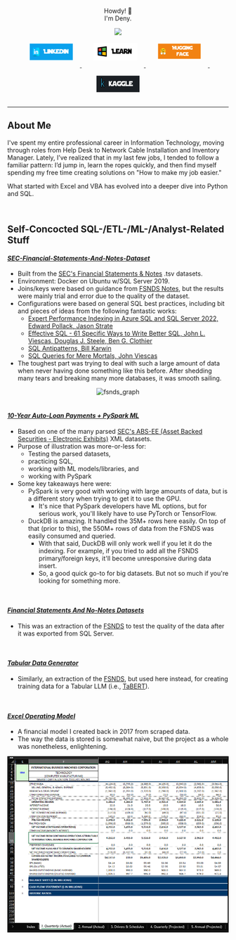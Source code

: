 
<div id="header" align="center" class="markdown prose w-full break-words dark:prose-invert dark"><p>Howdy! 👋<br> I'm Deny. <br></p>
  <img src="https://media.giphy.com/media/M9gbBd9nbDrOTu1Mqx/giphy.gif" width="100"/>
<div id="badges">
  <a href="https://www.linkedin.com/in/deny-tran-dfw/">
    <img src="https://github.com/TranDenyDFW/TranDenyDFW/blob/main/assets/li.png" alt="LinkedInBadge"  style="border: 15px solid transparent; width: 100px; height: 40px;" /> 
  </a>&nbsp;&nbsp;
  <a href="https://learn.microsoft.com/en-us/users/denytrandfw/">
    <img src="https://github.com/TranDenyDFW/TranDenyDFW/blob/main/assets/ms.png" alt="MicrosoftLearningBadge"  style="border: 15px solid transparent; width: 100px; height: 40px;" /> 
  </a>&nbsp;&nbsp;
  <a href="https://huggingface.co/DenyTranDFW">
    <img src="https://github.com/TranDenyDFW/TranDenyDFW/blob/main/assets/hf.png" alt="HuggingFaceBadge"  style="border: 15px solid transparent; width: 100px; height: 40px;" /> 
  </a>&nbsp;&nbsp;
  <a href="https://www.kaggle.com/denytran">
    <img src="https://github.com/TranDenyDFW/TranDenyDFW/blob/main/assets/kg.png" alt="KaggleBadge"  style="border: 15px solid transparent; width: 100px; height: 40px;" /> 
  </a>
</div>
<hr>
<div align="left">
<h2>About Me</h2>
<p>I've spent my entire professional career in Information Technology, moving through roles from Help Desk to Network Cable Installation and Inventory Manager. Lately, I’ve realized that in my last few jobs, I tended to follow a familiar pattern: I’d jump in, learn the ropes quickly, and then find myself spending my free time creating solutions on "How to make my job easier."</p><p>What started with Excel and VBA has evolved into a deeper dive into Python and SQL.</p></div>
<div align="left">  <br>
<h2>Self-Concocted SQL-/ETL-/ML-/Analyst-Related Stuff</h2>
<h4><i> <a href="https://huggingface.co/datasets/DenyTranDFW/SEC-Financial-Statements-And-Notes-Dataset">SEC-Financial-Statements-And-Notes-Dataset</a></i></h4>

- Built from the [SEC's Financial Statements & Notes](https://www.sec.gov/data-research/financial-statement-notes-data-sets) .tsv datasets.
- Environment: Docker on Ubuntu w/SQL Server 2019.
- Joins/keys were based on guidance from [FSNDS Notes](https://www.sec.gov/files/aqfsn_1.pdf), but the results were mainly trial and error due to the quality of the dataset.  
- Configurations were based on general SQL best practices, including bit and pieces of ideas from the following fantastic works:
  - [Expert Performance Indexing in Azure SQL and SQL Server 2022, Edward Pollack, Jason Strate](https://www.amazon.com/Expert-Performance-Indexing-Azure-Server/dp/1484292146)
  - [Effective SQL - 61 Specific Ways to Write Better SQL, John L. Viescas, Douglas J. Steele, Ben G. Clothier](https://www.amazon.com/Effective-SQL-Specific-Software-Development/dp/0134578899)
  - [SQL Antipatterns, Bill Karwin](https://www.amazon.com/SQL-Antipatterns-Programming-Pragmatic-Programmers/dp/1934356557)
  - [SQL Queries for Mere Mortals, John Viescas](https://www.amazon.com/SQL-Queries-Mere-Mortals-Hands/dp/0134858336)
- The toughest part was trying to deal with such a large amount of data when never having done something like this before. After shedding many tears and breaking many more databases, it was smooth sailing.

<center>
<img src="https://media.licdn.com/dms/image/v2/D562DAQHHmPkwMbiv6Q/profile-treasury-image-shrink_1280_1280/profile-treasury-image-shrink_1280_1280/0/1728121554171?e=1728752400&v=beta&t=2thwlGHuRiV2lRrrO38pyMr9JBSdL2wBeLz59i_v8dQ" alt="fsnds_graph" width="800" height="800"></center>

<br>
<h4><i> <a href="https://www.kaggle.com/code/denytran/10-year-auto-loans-a-z-starter-pyspark-duckdb">10-Year Auto-Loan Payments + PySpark ML</a></i></h4>

- Based on one of the many parsed [SEC's ABS-EE (Asset Backed Securities - Electronic Exhibits)](https://huggingface.co/DenyTranDFW) XML datasets.
- Purpose of illustration was more-or-less for:
  - Testing the parsed datasets,
  - practicing SQL,
  - working with ML models/libraries, and
  - working with PySpark
- Some key takeaways here were:
  - PySpark is very good with working with large amounts of data, but is a different story when trying to get it to use the GPU.
    - It's nice that PySpark developers have ML options, but for serious work, you'll likely have to use PyTorch or TensorFlow.
  - DuckDB is amazing. It handled the 35M+ rows here easily. On top of that (prior to this), the 550M+ rows of data from the FSNDS was easily consumed and queried.
    - With that said, DuckDB will only work well if you let it do the indexing. For example, if you tried to add all the FSNDS primary/foreign keys, it'll become unresponsive during data insert.
    - So, a good quick go-to for big datasets. But not so much if you're looking for something more.
<br>
<h4><i> <a href="https://www.kaggle.com/code/denytran/hugging-face-fsnonotesdatasets-starter">Financial Statements And No-Notes Datasets</a></i></h4>

- This was an extraction of the [FSNDS](https://huggingface.co/datasets/DenyTranDFW/SEC-Financial-Statements-And-Notes-Dataset) to test the quality of the data after it was exported from SQL Server.

<br>
<h4><i> <a href="https://www.kaggle.com/code/denytran/tabular-financial-data-generator">Tabular Data Generator</a></i></h4>

- Similarly, an extraction of the [FSNDS](https://huggingface.co/datasets/DenyTranDFW/SEC-Financial-Statements-And-Notes-Dataset), but used here instead, for creating training data for a Tabular LLM (i.e., [TaBERT](https://github.com/facebookresearch/TaBERT)).

<br>
<h4><i> <a href="https://github.com/TranDenyDFW/Excel_Operating_Model">Excel Operating Model</a></i></h4>

- A financial model I created back in 2017 from scraped data.
- The way the data is stored is somewhat naive, but the project as a whole was nonetheless, enlightening.

![operating_model](https://github.com/TranDenyDFW/Excel_Operating_Model/blob/main/operating_model.png)


